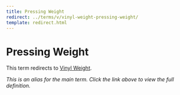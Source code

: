 ```yaml
---
title: Pressing Weight
redirect: ../terms/v/vinyl-weight-pressing-weight/
template: redirect.html
---
```


# Pressing Weight

This term redirects to [Vinyl Weight](../terms/v/vinyl-weight-pressing-weight/).

*This is an alias for the main term. Click the link above to view the full definition.*
